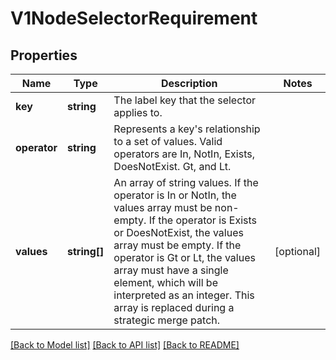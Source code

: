 # V1NodeSelectorRequirement

## Properties
Name | Type | Description | Notes
------------ | ------------- | ------------- | -------------
**key** | **string** | The label key that the selector applies to. | 
**operator** | **string** | Represents a key&#39;s relationship to a set of values. Valid operators are In, NotIn, Exists, DoesNotExist. Gt, and Lt. | 
**values** | **string[]** | An array of string values. If the operator is In or NotIn, the values array must be non-empty. If the operator is Exists or DoesNotExist, the values array must be empty. If the operator is Gt or Lt, the values array must have a single element, which will be interpreted as an integer. This array is replaced during a strategic merge patch. | [optional] 

[[Back to Model list]](../README.md#documentation-for-models) [[Back to API list]](../README.md#documentation-for-api-endpoints) [[Back to README]](../README.md)



